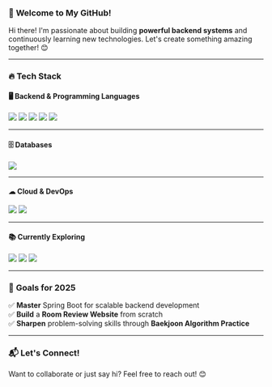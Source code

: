 ### 🚀 **Welcome to My GitHub!**  
Hi there! I'm passionate about building **powerful backend systems** and continuously learning new technologies. Let's create something amazing together! 😊

---

### 🔥 **Tech Stack**  

#### 🖥️ **Backend & Programming Languages**  
<p>
  <img src="https://img.shields.io/badge/Java-007396?style=for-the-badge&logo=openjdk&logoColor=white"/>
  <img src="https://img.shields.io/badge/Spring%20Boot-6DB33F?style=for-the-badge&logo=springboot&logoColor=white"/>
  <img src="https://img.shields.io/badge/C-A8B9CC?style=for-the-badge&logo=c&logoColor=white"/>
  <img src="https://img.shields.io/badge/C++-00599C?style=for-the-badge&logo=cplusplus&logoColor=white"/>
  <img src="https://img.shields.io/badge/Python-3776AB?style=for-the-badge&logo=python&logoColor=white"/>
</p>

---

#### 🗄️ **Databases**  
<p>
  <img src="https://img.shields.io/badge/MySQL-4479A1?style=for-the-badge&logo=mysql&logoColor=white"/>
</p>

---

#### ☁ **Cloud & DevOps**  
<p>
  <img src="https://img.shields.io/badge/AWS-232F3E?style=for-the-badge&logo=amazonaws&logoColor=white"/>
  <img src="https://img.shields.io/badge/AWS%20Elastic%20Beanstalk-FF9900?style=for-the-badge&logo=amazonaws&logoColor=white"/>
</p>

---

#### 📚 **Currently Exploring**  
<p>
  <img src="https://img.shields.io/badge/JWT-000000?style=for-the-badge&logo=jsonwebtokens&logoColor=white"/>
  <img src="https://img.shields.io/badge/Spring%20Security-6DB33F?style=for-the-badge&logo=springsecurity&logoColor=white"/>
  <img src="https://img.shields.io/badge/Docker-2496ED?style=for-the-badge&logo=docker&logoColor=white"/>
</p>

---

### 🎯 **Goals for 2025**  
✅ **Master** Spring Boot for scalable backend development  
✅ **Build** a **Room Review Website** from scratch  
✅ **Sharpen** problem-solving skills through **Baekjoon Algorithm Practice**  

---

### 📬 **Let's Connect!**  
Want to collaborate or just say hi? Feel free to reach out! 😊  
